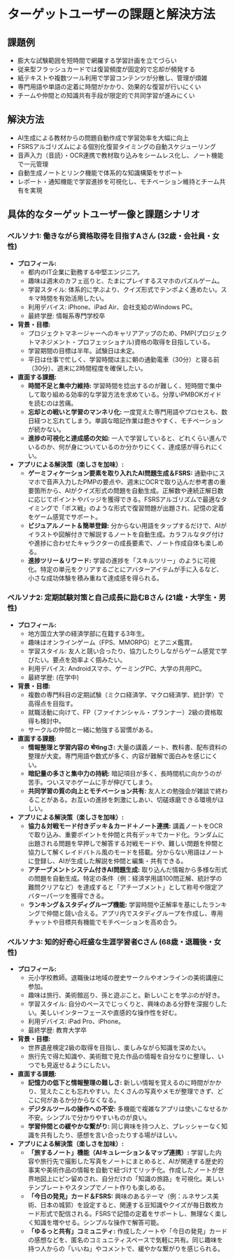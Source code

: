# ターゲットユーザーの課題と解決方法

## 課題例
- 膨大な試験範囲を短時間で網羅する学習計画を立てづらい
- 従来型フラッシュカードでは復習頻度が固定的で忘却が頻発する
- 紙テキストや複数ツール利用で学習コンテンツが分散し、管理が煩雑
- 専門用語や単語の定着に時間がかかり、効果的な復習が行いにくい
- チームや仲間との知識共有手段が限定的で共同学習が進みにくい

## 解決方法
- AI生成による教材からの問題自動作成で学習効率を大幅に向上
- FSRSアルゴリズムによる個別化復習タイミングの自動スケジューリング
- 音声入力（音読）・OCR連携で教材取り込みをシームレス化し、ノート機能で一元管理
- 自動生成ノートとリンク機能で体系的な知識構築をサポート
- レポート・通知機能で学習進捗を可視化し、モチベーション維持とチーム共有を実現

## 具体的なターゲットユーザー像と課題シナリオ

### ペルソナ1: 働きながら資格取得を目指すAさん (32歳・会社員・女性)

*   **プロフィール:**
    *   都内のIT企業に勤務する中堅エンジニア。
    *   趣味は週末のカフェ巡りと、たまにプレイするスマホのパズルゲーム。
    *   学習スタイル: 体系的に学ぶより、クイズ形式でテンポよく進めたい。スキマ時間を有効活用したい。
    *   利用デバイス: iPhone、iPad Air、会社支給のWindows PC。
    *   最終学歴: 情報系専門学校卒
*   **背景・目標:**
    *   プロジェクトマネージャーへのキャリアアップのため、PMP(プロジェクトマネジメント・プロフェッショナル)資格の取得を目指している。
    *   学習期間の目標は半年。試験日は未定。
    *   平日は仕事で忙しく、学習時間は主に朝の通勤電車（30分）と寝る前（30分）、週末に2時間程度を確保したい。
*   **直面する課題:**
    *   **時間不足と集中力維持:** 学習時間を捻出するのが難しく、短時間で集中して取り組める効率的な学習方法を求めている。分厚いPMBOKガイドを読むのは苦痛。
    *   **忘却との戦いと学習のマンネリ化:** 一度覚えた専門用語やプロセスも、数日経つと忘れてしまう。単調な暗記作業は飽きやすく、モチベーションが続かない。
    *   **進捗の可視化と達成感の欠如:** 一人で学習していると、どれくらい進んでいるのか、何が身についているのか分かりにくく、達成感が得られにくい。
*   **アプリによる解決策（楽しさを加味）:**
    *   **ゲーミフィケーション要素を取り入れたAI問題生成＆FSRS:** 通勤中にスマホで音声入力したPMPの要点や、週末にOCRで取り込んだ参考書の重要箇所から、AIがクイズ形式の問題を自動生成。正解数や連続正解日数に応じてポイントやバッジを獲得できる。FSRSアルゴリズムで最適なタイミングで「ボス戦」のような形式で復習問題が出題され、記憶の定着をゲーム感覚でサポート。
    *   **ビジュアルノート＆簡単登録:** 分からない用語をタップするだけで、AIがイラストや図解付きで解説するノートを自動生成。カラフルなタグ付けや進捗に合わせたキャラクターの成長要素で、ノート作成自体も楽しめる。
    *   **進捗ツリー＆リワード:** 学習の進捗を「スキルツリー」のように可視化。特定の単元をクリアするごとにアバターアイテムが手に入るなど、小さな成功体験を積み重ねて達成感を得られる。

### ペルソナ2: 定期試験対策と自己成長に励むBさん (21歳・大学生・男性)

*   **プロフィール:**
    *   地方国立大学の経済学部に在籍する3年生。
    *   趣味はオンラインゲーム（FPS、MMORPG）とアニメ鑑賞。
    *   学習スタイル: 友人と競い合ったり、協力したりしながらゲーム感覚で学びたい。要点を効率よく掴みたい。
    *   利用デバイス: Androidスマホ、ゲーミングPC、大学の共用PC。
    *   最終学歴: (在学中)
*   **背景・目標:**
    *   複数の専門科目の定期試験（ミクロ経済学、マクロ経済学、統計学）で高得点を目指す。
    *   就職活動に向けて、FP（ファイナンシャル・プランナー）2級の資格取得も検討中。
    *   サークルの仲間と一緒に勉強する習慣がある。
*   **直面する課題:**
    *   **情報整理と学習内容の बोरingさ:** 大量の講義ノート、教科書、配布資料の整理が大変。専門用語や数式が多く、内容が難解で面白みを感じにくい。
    *   **暗記量の多さと集中力の持続:** 暗記項目が多く、長時間机に向かうのが苦手。ついスマホゲームに手が伸びてしまう。
    *   **共同学習の質の向上とモチベーション共有:** 友人との勉強会が雑談で終わることがある。お互いの進捗を刺激にしあい、切磋琢磨できる環境がほしい。
*   **アプリによる解決策（楽しさを加味）:**
    *   **協力＆対戦モード付きデッキ＆カード＋ノート連携:** 講義ノートをOCRで取り込み、重要ポイントを仲間と共有デッキでカード化。ランダムに出題される問題を早押しで解答する対戦モードや、難しい問題を仲間と協力して解くレイドバトル風のモードを搭載。分からない用語はノートに登録し、AIが生成した解説を仲間と編集・共有できる。
    *   **アチーブメントシステム付きAI問題生成:** 取り込んだ情報から多様な形式の問題を自動生成。特定の条件（例：経済学用語100問正解、統計学の難問クリアなど）を達成すると「アチーブメント」として称号や限定アバターパーツを獲得できる。
    *   **ランキング＆スタディグループ機能:** 学習時間や正解率を基にしたランキングで仲間と競い合える。アプリ内でスタディグループを作成し、専用チャットや目標共有機能でモチベーションを高め合う。

### ペルソナ3: 知的好奇心旺盛な生涯学習者Cさん (68歳・退職後・女性)

*   **プロフィール:**
    *   元小学校教師。退職後は地域の歴史サークルやオンラインの美術講座に参加。
    *   趣味は旅行、美術館巡り、孫と遊ぶこと。新しいことを学ぶのが好き。
    *   学習スタイル: 自分のペースでじっくりと、興味のある分野を深掘りしたい。美しいインターフェースや直感的な操作性を好む。
    *   利用デバイス: iPad Pro、iPhone。
    *   最終学歴: 教育大学卒
*   **背景・目標:**
    *   世界遺産検定2級の取得を目指し、楽しみながら知識を深めたい。
    *   旅行先で得た知識や、美術館で見た作品の情報を自分なりに整理し、いつでも見返せるようにしたい。
*   **直面する課題:**
    *   **記憶力の低下と情報整理の難しさ:** 新しい情報を覚えるのに時間がかかり、覚えたことも忘れやすい。たくさんの写真やメモが整理できず、どこに何があるか分からなくなる。
    *   **デジタルツールの操作への不安:** 多機能で複雑なアプリは使いこなせるか不安。シンプルで分かりやすいものが良い。
    *   **学習仲間との緩やかな繋がり:** 同じ興味を持つ人と、プレッシャーなく知識を共有したり、感想を言い合ったりする場がほしい。
*   **アプリによる解決策（楽しさを加味）:**
    *   **「旅するノート」機能（AIキュレーション＆マップ連携）:** 学習した内容や旅行先で撮影した写真をノートにまとめると、AIが関連する歴史的事実や美術作品の情報を自動で紐づけてリッチ化。作成したノートが世界地図上にピン留めされ、自分だけの「知識の旅路」を可視化。美しいテンプレートやスタンプでノート作りも楽しめる。
    *   **「今日の発見」カード＆FSRS:** 興味のあるテーマ（例：ルネサンス美術、日本の城郭）を設定すると、関連する豆知識やクイズが毎日数枚カード形式で配信される。FSRSで記憶の定着をサポートし、無理なく楽しく知識を増やせる。シンプルな操作で解答可能。
    *   **「ゆるっと共有」コミュニティ:** 作成したノートや「今日の発見」カードの感想などを、匿名のコミュニティスペースで気軽に共有。同じ趣味を持つ人からの「いいね」やコメントで、緩やかな繋がりを感じられる。